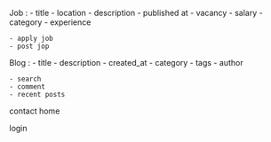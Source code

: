 Job :
    - title
    - location
    - description
    - published at
    - vacancy
    - salary
    - category
    - experience
    


    - apply job
    - post jop



Blog :
    - title
    - description
    - created_at
    - category
    - tags
    - author

    - search
    - comment
    - recent posts
contact
home


login 
